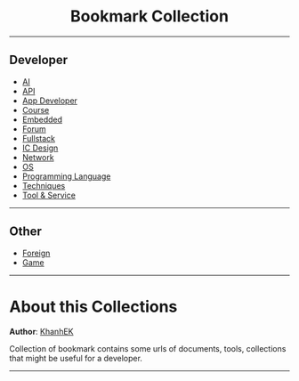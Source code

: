 <h1> <center>Bookmark Collection</center> </h1>

---

## Developer

- [AI](./AI/readme.md)
- [API](./API/readme.md)
- [App Developer](./AppDeveloper/readme.md)
- [Course](./Course/readme.md)
- [Embedded](./Embedded/readme.md)
- [Forum](./Forum/readme.md)
- [Fullstack](./Fullstack/readme.md)
- [IC Design](./ICDesign/readme.md)
- [Network](./Network/readme.md)
- [OS](./OS/readme.md)
- [Programming Language](./Language/readme.md)
- [Techniques](./Techniques/readme.md)
- [Tool & Service](./Tool_Service/readme.md)

---

## Other

- [Foreign](./Foreign/readme.md)
- [Game](./Game/readme.md)

---

# About this Collections

**Author**: [KhanhEK](https://github.com/KhanhEK2846)

Collection of bookmark contains some urls of documents, tools, collections that might be useful for a developer.

---
